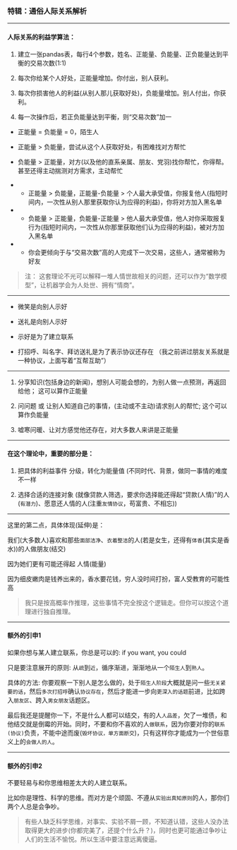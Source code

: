 ### 特辑：通俗人际关系解析

___


#### 人际关系的利益学算法：

1. 建立一张pandas表，每行4个参数，姓名、正能量、负能量、正负能量达到平衡的交易次数(1:1)

2. 每次你给某个人好处，正能量增加。你付出，别人获利。

3. 每次你损害他人的利益(从别人那儿获取好处)，负能量增加。别人付出，你获利。

4. 每一次操作后，若正负能量达到平衡，则“交易次数”加一


* 正能量 = 负能量 = 0，陌生人

* 正能量 > 负能量，尝试从这个人获取好处，有困难找对方帮忙

* 负能量 > 正能量，对方(以及他的直系亲属、朋友、党羽)找你帮忙，你得帮。甚至还得主动揣测对方需求，主动帮忙


* * 正能量 > 负能量，正能量-负能量 > 个人最大承受值，你报复他人(指短时间内，一次性从别人那里获取你认为应得的利益)，你将对方加入黑名单

* * 负能量 > 正能量，负能量-正能量 > 他人最大承受值，他人对你采取报复行为(指短时间内，一次性从你那里获取他们认为应得的利益)，被对方加入黑名单

* * 你会更倾向于与“交易次数”高的人完成下一次交易，这些人，通常被称为好友


> 注： 这套理论不光可以解释一堆人情世故相关的问题，还可以作为“数学模型”，让机器学会为人处世、拥有“情商”。

___


* 微笑是向别人示好

* 送礼是向别人示好

* 示好是为了建立联系

* 打招呼、叫名字、拜访送礼是为了表示协议还存在 （我之前讲过朋友关系就是一种协议，上面写着“互帮互助”）

___

1. 分享知识(包括身边的新闻)，想别人可能会想的，为别人做一点预测，再返回给他； 这可以算作正能量

2. 问问题 或 让别人知道自己的事情，(主动或不主动)请求别人的帮忙; 这个可以算作负能量

3. 嘘寒问暖、让对方感觉他还存在，对大多数人来讲是正能量

___

#### **在这个理论中，重要的部分是：**

1. 把具体的利益事件 分级，转化为能量值 (不同时代、背景，做同一事情的难度不一样

2. 选择合适的连接对象 (就像贷款人筛选，要求你选择能还得起“贷款(人情)”的人(`有潜力`)、愿意还人情的人(注重`友情协议`，苟富贵、不相忘))

___

这里的第二点，具体体现(延伸)是：

我们(大多数人)喜欢和那些`面部洁净`、`衣着整洁`的人(若是女生，还得有`体香`(其实是香水))的人做朋友(结交)

因为她们更有可能还得起 人情(能量)

因为细皮嫩肉是钱养出来的，香水要花钱，穷人没时间打扮，富人受教育的可能性高

> 我只是按高概率作推理，这些事情不完全按这个逻辑走。但你可以按这个道理进行独自推理。

___

#### 额外的引申1

如果你想与某人建立联系，你总是可以的: if you want, you could

只是要注意展开的原则: 从`疏`到`近`，循序渐进，渐渐地从一个`陌生人`到`熟人`。

具体的方法: 你要观察一下别人是怎么做的，处于`陌生人阶段`大概就是问一些`无关紧要的话`，然后`多次打招呼`确认`协议存在`，然后才能进一步向`更深入的话题`前进，比如跨入`朋友区`、跨入`男女朋友`话题区。

最后我还是提醒你一下，不是什么人都可以结交，有的人`人品差`，欠了一堆债，和他结交就是倒霉的开始。同时，不要和你不喜欢的人`做联系`，因为你要对你的`联系(协议)`负责，不能中途而废(`毁坏协议，单方面断交`)，只有这样你才能成为一个世俗意义上的`会做人的人`。

___

#### 额外的引申2

不要轻易与和你思维相差太大的人建立联系。

比如你是理性、科学的思维。而对方是个顽固、不遵从`实验出真知原则`的人，那你们两个人总是会争吵。

> 有些人缺乏科学思维，对事实、实验不屑一顾，不知道认错，这些人没办法取得更大的进步(你都完美了，还提个什么升？)，同时也更可能通过争吵让人们的生活不愉悦。所以生活中要注意远离傻逼。